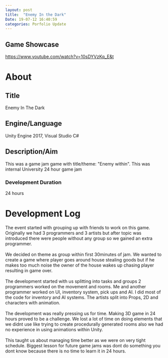 ```yaml
---
layout: post
title:  "Enemy In the Dark"
Date: 19-07-12 16:40:59 
categories: Porfolio Update
---
```

<p>
<h2><b>Game Showcase</b></h2></p>
<p><a href="https://www.youtube.com/watch?v=10sDYVzKq_E&t">https://www.youtube.com/watch?v=10sDYVzKq_E&t</a></p>
<p>
<h1><b>About</b></h1>
<h2><b>Title</b></h2>
Enemy In The Dark
<h2><b>Engine/Language</b></h2>
Unity Engine 2017, Visual Studio C#
<h2><b> Description/Aim</b></h2>
This was a game jam game with title/theme: "Enemy within". This was internal University 24 hour game jam
<h3>Development Duration</h3>
24 hours
<h1><b>Development Log</b></h1>
The event started with grouping up with friends to work on this game. Originally we had 3 programmers and 3 artists but after topic was introduced there were people without any group so we gained an extra programmer.
<br></br>
We decided on theme as group within first 30minutes of jam. We wanted to create a game where player goes around house stealing goods but if he makes too much noise the owner of the house wakes up chasing player resulting in game over.
<br></br>
The development started with us splitting into tasks and groups 2 programmers worked on the movement and rooms. Me and another programmer worked on UI, inventory system, pick ups and AI. I did most of the code for inventory and AI systems. The artists split into Props, 2D and characters with animation.
<br></br>
The development was really pressing us for time. Making 3D game in 24 hours proved to be a challenge. We lost a lot of time on doing elements that we didnt use like trying to create procedurally generated rooms also we had no experience in using animations within Unity.<br></br>
This taught us about managing time better as we were on very tight schedule. Biggest lesson for future game jams was dont do something you dont know because there is no time to learn it in 24 hours.

</p>



